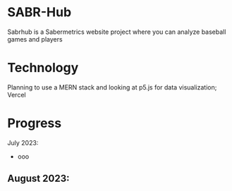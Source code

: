 # SABR-Hub
Sabrhub is a Sabermetrics website project where you can analyze baseball games and players

# Technology
Planning to use a MERN stack and looking at p5.js for data visualization; Vercel

# Progress

July 2023:
- ooo

August 2023:
- 
